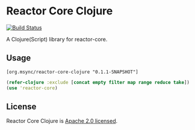 # Reactor Core Clojure

[![Build Status](https://travis-ci.org/tsachev/reactor-core-clojure.svg?branch=master)](https://travis-ci.org/jaju/reactor-core-clojure)

A Clojure(Script) library for reactor-core.

## Usage

```
[org.msync/reactor-core-clojure "0.1.1-SNAPSHOT"]
```

```clojure
(refer-clojure :exclude [concat empty filter map range reduce take])
(use 'reactor-core)
```

## License

Reactor Core Clojure is [Apache 2.0 licensed](https://www.apache.org/licenses/LICENSE-2.0.html).
